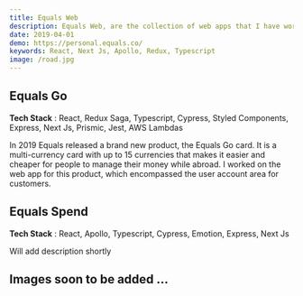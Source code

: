 ```yaml
---
title: Equals Web
description: Equals Web, are the collection of web apps that I have worked at Equals.
date: 2019-04-01
demo: https://personal.equals.co/
keywords: React, Next Js, Apollo, Redux, Typescript
image: /road.jpg
---
```


## Equals Go

**Tech Stack** : React, Redux Saga, Typescript, Cypress, Styled Components, Express, Next Js, Prismic, Jest, AWS Lambdas

In 2019 Equals released a brand new product, the Equals Go card. It is a multi-currency card with up to 15 currencies that makes it easier and cheaper for people to manage their money while abroad. I worked on the web app for this product, which encompassed the user account area for customers.

## Equals Spend

**Tech Stack** : React, Apollo, Typescript, Cypress, Emotion, Express, Next Js

Will add description shortly

## Images soon to be added ...


